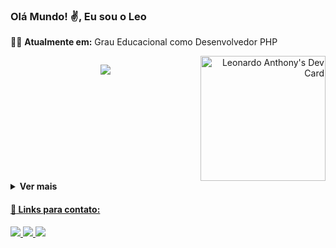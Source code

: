 ### Olá Mundo! :v:, Eu sou o Leo

:man_technologist: **Atualmente em:** 
Grau Educacional como Desenvolvedor PHP


<div style="display: flex; justify-content: space-between"><br>
  <p align="left">
    <a href="https://skillicons.dev">
      <img src="https://skillicons.dev/icons?i=git,kubernetes,docker,c,vim" />
    </a>
  </p>
  <div align="right">
    <a href="https://app.daily.dev/leondev">
      <img src="https://api.daily.dev/devcards/d963515284364c079b94e910c64cb9e4.png?r=ibe" width="200" alt="Leonardo Anthony's Dev Card"/>
    </a>
  </div>
</div>

<details>
  <summary><b>Ver mais</b></summary>
  <div align="center">
  <a href="https://github.com/rafaballerini">
  <img height="180em" src="https://github-readme-stats.vercel.app/api?username=leonardoanthony&show_icons=true&theme=dark&include_all_commits=true&count_private=true"/>
  <img height="180em" src="https://github-readme-stats.vercel.app/api/top-langs/?username=leonardoanthony&layout=compact&langs_count=7&theme=dark"/>
</div>
</details>
 
#### :link: Links para contato:

<p align="left">
  <a href="https://www.instagram.com/leonardoanthony.dev/" alt="Instagram">
    <img src="https://img.shields.io/badge/Instagram-8a2be2.svg?style=for-the-badge&logo=Instagram&logoColor=white"/>
  </a>          
  
  <a href="https://www.linkedin.com/in/leonardoanthony-dev/" alt="Linkedin">
    <img src="https://img.shields.io/badge/linkedin-8a2be2.svg?style=for-the-badge&logo=linkedin&logoColor=white"/>
  </a>
  
  <a href="mailto:leonardoanthony.dev@gmail.com" alt="Email">
    <img src="https://img.shields.io/badge/Gmail-8a2be2?style=for-the-badge&logo=gmail&logoColor=white"/>
  </a>
</p>

